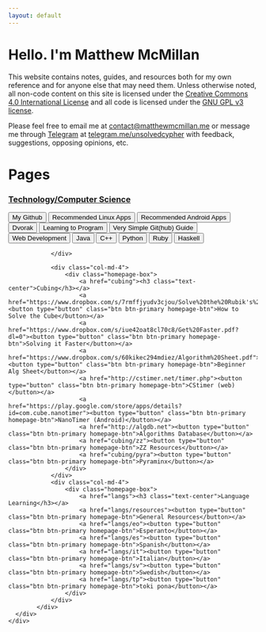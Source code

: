 ```yaml
---
layout: default
---
```


<div class="row">
    <div class="col-md-12">
        <div>
            <h1 class="big-hello">
                Hello. I'm Matthew McMillan
            </h1>
        </div>
        <div class="main-content-box">
            <p>
                This website contains notes, guides, and resources both for my own reference and for anyone else that may need them. Unless otherwise noted, all non-code content on this site is licensed under the <a href="http://creativecommons.org/licenses/by/4.0/">Creative Commons 4.0 International License</a> and all code is licensed under the <a href="https://www.gnu.org/licenses/gpl-3.0.html">GNU GPL v3 license</a>.
            </p>
            <p>
                Please feel free to email me at <a href="mailto:contact@matthewmcmillan.me">contact@matthewmcmillan.me</a> or message me through <a href="https://telegram.org">Telegram</a> at <a href="https://telegram.me/UnsolvedCypher">telegram.me/unsolvedcypher</a> with feedback, suggestions, opposing opinions, etc. 
            </p>
            <h1 class="text-center">Pages</h1>
            <div class="row">
                <div class="col-md-4">
                    <div class="homepage-box">
                        <a href="tech/index"><h3 class="text-center">Technology/Computer Science</h3></a>
                        <a href="https://github.com/UnsolvedCypher"><button type="button" class="btn btn-primary homepage-btn">My Github</button></a>
                        <a href="tech/linux"><button type="button" class="btn btn-primary homepage-btn">Recommended Linux Apps</button></a>
                        <a href="tech/android"><button type="button" class="btn btn-primary homepage-btn">Recommended Android Apps</button></a>
                        <a href="tech/dvorak"><button type="button" class="btn btn-primary homepage-btn">Dvorak</button></a>
                        <a href="tech/coding/learn"><button type="button" class="btn btn-primary homepage-btn">Learning to Program</button></a>
                        <a href="tech/coding/git"><button type="button" class="btn btn-primary homepage-btn">Very Simple Git(hub) Guide</button></a>
                        <a href="tech/coding/web"><button type="button" class="btn btn-primary homepage-btn">Web Development</button></a>
                        <a href="tech/coding/java"><button type="button" class="btn btn-primary homepage-btn">Java</button></a>
                        <a href="tech/coding/cpp"><button type="button" class="btn btn-primary homepage-btn">C++</button></a>
                        <a href="tech/coding/python"><button type="button" class="btn btn-primary homepage-btn">Python</button></a>
                        <a href="tech/coding/ruby"><button type="button" class="btn btn-primary homepage-btn">Ruby</button></a>
                        <a href="tech/coding/haskell"><button type="button" class="btn btn-primary homepage-btn">Haskell</button></a>
                    </div>

                </div>

                <div class="col-md-4">
                    <div class="homepage-box">
                        <a href="cubing"><h3 class="text-center">Cubing</h3></a>
                        <a href="https://www.dropbox.com/s/7rmffjyudv3cjou/Solve%20the%20Rubik's%20Cube%20in%2010%20Steps.pdf"><button type="button" class="btn btn-primary homepage-btn">How to Solve the Cube</button></a>
                        <a href="https://www.dropbox.com/s/iue42oat8cl70c8/Get%20Faster.pdf?dl=0"><button type="button" class="btn btn-primary homepage-btn">Solving it Faster</button></a>
                        <a href="https://www.dropbox.com/s/60kikec294mdiez/Algorithm%20Sheet.pdf"><button type="button" class="btn btn-primary homepage-btn">Beginner Alg Sheet</button></a>
                        <a href="http://cstimer.net/timer.php"><button type="button" class="btn btn-primary homepage-btn">CStimer (web)</button></a>
                        <a href="https://play.google.com/store/apps/details?id=com.cube.nanotimer"><button type="button" class="btn btn-primary homepage-btn">NanoTimer (Android)</button></a>
                        <a href="http://algdb.net"><button type="button" class="btn btn-primary homepage-btn">Algorithms Database</button></a>
                        <a href="cubing/zz"><button type="button" class="btn btn-primary homepage-btn">ZZ Resources</button></a>
                        <a href="cubing/pyra"><button type="button" class="btn btn-primary homepage-btn">Pyraminx</button></a>
                    </div>
                </div>
                <div class="col-md-4">
                    <div class="homepage-box">
                        <a href="langs"><h3 class="text-center">Language Learning</h3></a>
                        <a href="langs/resources"><button type="button" class="btn btn-primary homepage-btn">General Resources</button></a>
                        <a href="langs/eo"><button type="button" class="btn btn-primary homepage-btn">Esperanto</button></a>
                        <a href="langs/es"><button type="button" class="btn btn-primary homepage-btn">Spanish</button></a>
                        <a href="langs/it"><button type="button" class="btn btn-primary homepage-btn">Italian</button></a>
                        <a href="langs/sv"><button type="button" class="btn btn-primary homepage-btn">Swedish</button></a>
                        <a href="langs/tp"><button type="button" class="btn btn-primary homepage-btn">toki pona</button></a>
                    </div>
                </div>
            </div>
      </div>
    </div>
</div>